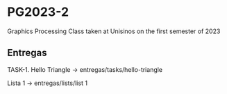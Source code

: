 # PG2023-2
Graphics Processing Class taken at Unisinos on the first semester of 2023

## Entregas
  TASK-1. Hello Triangle
    -> entregas/tasks/hello-triangle

  Lista 1
    -> entregas/lists/list 1
